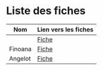 # Liste des fiches

|Nom    |Lien vers les fiches |
|-------|---------------------|
||[Fiche](./MICHEL.md)        |
|Finoana|[Fiche](./FINOANA.md)|
|Angelot|[Fiche](./ANGELOT.md)|
